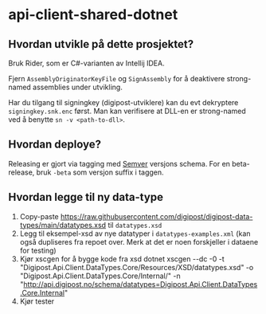 # api-client-shared-dotnet

## Hvordan utvikle på dette prosjektet?
Bruk Rider, som er C#-varianten av Intellij IDEA.

Fjern `AssemblyOriginatorKeyFile` og `SignAssembly` for å deaktivere strong-named assemblies under utvikling. 

Har du tilgang til signingkey (digipost-utviklere) kan du evt dekryptere `signingkey.snk.enc` først. 
Man kan verifisere at DLL-en er strong-named ved å benytte `sn -v <path-to-dll>`.
 

## Hvordan deploye?
Releasing er gjort via tagging med [Semver](http://semver.org) versjons schema. For en beta-release, bruk `-beta` som versjon suffix i taggen.


## Hvordan legge til ny data-type

1. Copy-paste https://raw.githubusercontent.com/digipost/digipost-data-types/main/datatypes.xsd til `datatypes.xsd`
2. Legg til eksempel-xsd av nye datatyper i `datatypes-examples.xml` (kan også dupliseres fra repoet over. Merk at det er noen forskjeller i dataene for testing)
3. Kjør xscgen for å bygge kode fra xsd
   dotnet xscgen --dc -0 -t "Digipost.Api.Client.DataTypes.Core/Resources/XSD/datatypes.xsd" -o "Digipost.Api.Client.DataTypes.Core/Internal/" -n "http://api.digipost.no/schema/datatypes=Digipost.Api.Client.DataTypes.Core.Internal"
4. Kjør tester
